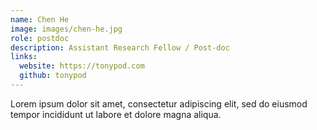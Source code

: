 ```yaml
---
name: Chen He
image: images/chen-he.jpg
role: postdoc
description: Assistant Research Fellow / Post-doc
links:
  website: https://tonypod.com
  github: tonypod
---
```


Lorem ipsum dolor sit amet, consectetur adipiscing elit, sed do eiusmod tempor incididunt ut labore et dolore magna aliqua.
